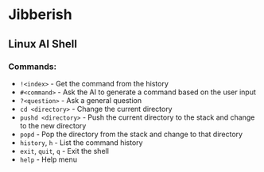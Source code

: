 # Jibberish
## Linux AI Shell

### Commands:
- `!<index>` - Get the command from the history
- `#<command>` - Ask the AI to generate a command based on the user input
- `?<question>` - Ask a general question
- `cd <directory>` - Change the current directory
- `pushd <directory>` - Push the current directory to the stack and change to the new directory
- `popd` - Pop the directory from the stack and change to that directory
- `history`, `h` - List the command history
- `exit`, `quit`, `q` - Exit the shell
- `help` - Help menu